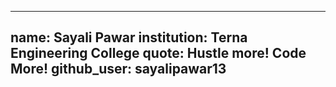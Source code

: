 
---
name: Sayali Pawar
institution: Terna Engineering College
quote: Hustle more! Code More!
github_user: sayalipawar13
---

